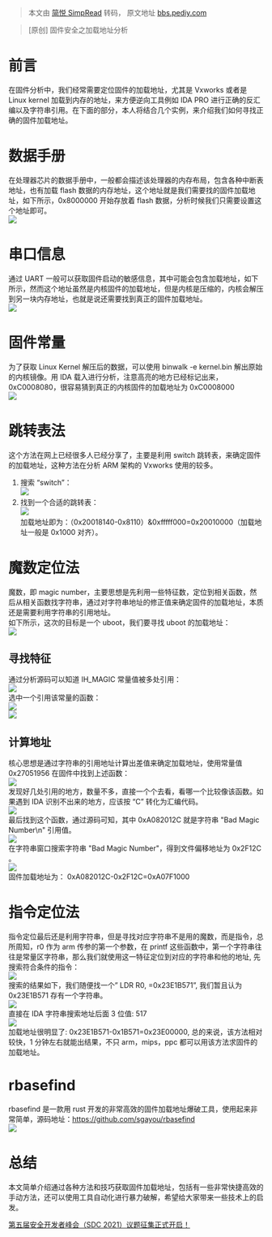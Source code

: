 > 本文由 [简悦 SimpRead](http://ksria.com/simpread/) 转码， 原文地址 [bbs.pediy.com](https://bbs.pediy.com/thread-267719.htm)

> [原创] 固件安全之加载地址分析

前言
==

在固件分析中，我们经常需要定位固件的加载地址，尤其是 Vxworks 或者是 Linux kernel 加载到内存的地址，来方便逆向工具例如 IDA PRO 进行正确的反汇编以及字符串引用。在下面的部分，本人将结合几个实例，来介绍我们如何寻找正确的固件加载地址。

数据手册
====

在处理器芯片的数据手册中，一般都会描述该处理器的内存布局，包含各种中断表地址，也有加载 flash 数据的内存地址，这个地址就是我们需要找的固件加载地址，如下所示，0x8000000 开始存放着 flash 数据，分析时候我们只需要设置这个地址即可。  
![](https://bbs.pediy.com/upload/attach/202105/651413_ENC8X6YMZQCRUQ7.png)

串口信息
====

通过 UART 一般可以获取固件启动的敏感信息，其中可能会包含加载地址，如下所示，然而这个地址虽然是内核固件的加载地址，但是内核是压缩的，内核会解压到另一块内存地址，也就是说还需要找到真正的固件加载地址。  
![](https://bbs.pediy.com/upload/attach/202105/651413_6R7EVPWVJJVA2CA.png)

固件常量
====

为了获取 Linux Kernel 解压后的数据，可以使用 binwalk -e kernel.bin 解出原始的内核镜像。用 IDA 载入进行分析，注意高亮的地方已经标记出来，0xC0008080，很容易猜到真正的内核固件的加载地址为 0xC0008000  
![](https://bbs.pediy.com/upload/attach/202105/651413_9QPMDQE2JV5STEC.png)

跳转表法
====

这个方法在网上已经很多人已经分享了，主要是利用 switch 跳转表，来确定固件的加载地址，这种方法在分析 ARM 架构的 Vxworks 使用的较多。

1.  搜索 “switch”：  
    ![](https://bbs.pediy.com/upload/attach/202105/651413_VESN297TDXE3STY.png)
2.  找到一个合适的跳转表：  
    ![](https://bbs.pediy.com/upload/attach/202105/651413_MKM9YAUGQDGHF3F.png)  
    加载地址即为：（0x20018140-0x8110）&0xfffff000=0x20010000（加载地址一般是 0x1000 对齐）。

魔数定位法
=====

魔数，即 magic number，主要思想是先利用一些特征数，定位到相关函数，然后从相关函数找字符串，通过对字符串地址的修正值来确定固件的加载地址，本质还是需要利用字符串的引用地址。  
如下所示，这次的目标是一个 uboot，我们要寻找 uboot 的加载地址：  
![](https://bbs.pediy.com/upload/attach/202105/651413_BPXQY2U8SPZD9MD.png)

寻找特征
----

通过分析源码可以知道 IH_MAGIC 常量值被多处引用：  
![](https://bbs.pediy.com/upload/attach/202105/651413_P59SHC3ZPAW7MUA.png)  
选中一个引用该常量的函数：  
![](https://bbs.pediy.com/upload/attach/202105/651413_DAMVHZ3HZWNC8ED.png)  
![](https://bbs.pediy.com/upload/attach/202105/651413_PCB2VVE9NWTHBGU.png)

计算地址
----

核心思想是通过字符串的引用地址计算出差值来确定加载地址，使用常量值 0x27051956 在固件中找到上述函数：  
![](https://bbs.pediy.com/upload/attach/202105/651413_TAMRMRQF6A4CDRV.png)  
发现好几处引用的地方，数量不多，直接一个个去看，看哪一个比较像该函数。如果遇到 IDA 识别不出来的地方，应该按 “C” 转化为汇编代码。  
![](https://bbs.pediy.com/upload/attach/202105/651413_Z4ABPR4PYH2YMSX.png)  
最后找到这个函数，通过源码可知，其中 0xA082012C 就是字符串 "Bad Magic Number\n" 引用值。  
![](https://bbs.pediy.com/upload/attach/202105/651413_569HMETGKPSCMFF.png)  
在字符串窗口搜索字符串 "Bad Magic Number"，得到文件偏移地址为 0x2F12C 。  
![](https://bbs.pediy.com/upload/attach/202105/651413_DJHTRKRSTVJ85FV.png)  
固件加载地址为： 0xA082012C-0x2F12C=0xA07F1000

指令定位法
=====

指令定位最后还是利用字符串，但是寻找对应字符串不是用的魔数，而是指令，总所周知，r0 作为 arm 传参的第一个参数，在 printf 这些函数中，第一个字符串往往是常量区字符串，那么我们就使用这一特征定位到对应的字符串和他的地址, 先搜索符合条件的指令：  
![](https://bbs.pediy.com/upload/attach/202105/651413_J9HJTBCN69ETGNR.png)  
搜索的结果如下，我们随便找一个” LDR R0, =0x23E1B571”, 我们暂且认为 0x23E1B571 存有一个字符串。  
![](https://bbs.pediy.com/upload/attach/202105/651413_JZPZTDRE9VHJTE3.png)  
直接在 IDA 字符串搜索地址后面 3 位值: 517  
![](https://bbs.pediy.com/upload/attach/202105/651413_NXW4SRCQSMNA5YN.png)  
加载地址很明显了: 0x23E1B571-0x1B571=0x23E00000, 总的来说，该方法相对较快，1 分钟左右就能出结果，不只 arm，mips，ppc 都可以用该方法求固件的加载地址。

rbasefind
=========

rbasefind 是一款用 rust 开发的非常高效的固件加载地址爆破工具，使用起来非常简单，源码地址：https://github.com/sgayou/rbasefind  
![](https://bbs.pediy.com/upload/attach/202105/651413_M677GD2MPYFW7WT.png)

总结
==

本文简单介绍通过各种方法和技巧获取固件加载地址，包括有一些非常快捷高效的手动方法，还可以使用工具自动化进行暴力破解，希望给大家带来一些技术上的启发。

[第五届安全开发者峰会（SDC 2021）议题征集正式开启！](https://bbs.pediy.com/thread-266645.htm)